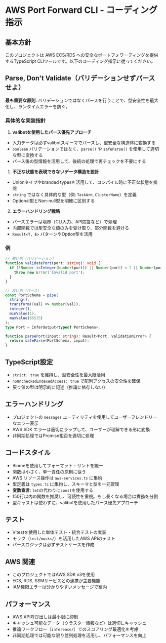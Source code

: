 # AWS Port Forward CLI - コーディング指示

## 基本方針

このプロジェクトは AWS ECS/RDS への安全なポートフォワーディングを提供するTypeScript CLIツールです。以下のコーディング指示に従ってください。

## Parse, Don't Validate（バリデーションせずパースせよ）

**最も重要な原則**: バリデーションではなくパースを行うことで、型安全性を最大化し、ランタイムエラーを防ぐ。

### 具体的な実装指針

1. **valibotを使用したパース優先アプローチ**

- 入力データは必ずvalibotスキーマでパースし、型安全な構造体に変換する
- `boolean` バリデーションではなく、`parse()` や `safeParse()` を使用して適切な型に変換する
- パース後の型情報を活用して、後続の処理で再チェックを不要にする

1. **不正な状態を表現できないデータ構造を設計**

- Unionタイプやbranded typesを活用して、コンパイル時に不正な状態を排除
- `string` ではなく具体的な型（例: `TaskArn`, `ClusterName`）を定義
- Optional型とNon-null型を明確に区別する

2. **エラーハンドリング戦略**

- パースエラーは境界（CLI入力、API応答など）で処理
- 内部関数では型安全な値のみを受け取り、部分関数を避ける
- `Result<T, E>` パターンやOption型を活用

### 例

```typescript
// 悪い例（バリデーション）
function validatePort(port: string): void {
  if (!Number.isInteger(Number(port)) || Number(port) < 1 || Number(port) > 65535) {
    throw new Error('Invalid port');
  }
}

// 良い例（パース）
const PortSchema = pipe(
  string(),
  transform((val) => Number(val)),
  integer(),
  minValue(1),
  maxValue(65535)
);
type Port = InferOutput<typeof PortSchema>;

function parsePort(input: string): Result<Port, ValidationError> {
  return safeParse(PortSchema, input);
}
```

## TypeScript設定

- `strict: true` を維持し、型安全性を最大限活用
- `noUncheckedIndexedAccess: true` で配列アクセスの安全性を確保
- 戻り値の型は明示的に記述（推論に依存しない）

## エラーハンドリング

- プロジェクトの `messages` ユーティリティを使用してユーザーフレンドリーなエラー表示
- AWS SDK エラーは適切にラップして、ユーザーが理解できる形に変換
- 非同期処理ではPromise拒否を適切に処理

## コードスタイル

- Biomeを使用してフォーマット・リントを統一
- 関数は小さく、単一責任の原則に従う
- AWS リソース操作は `aws-services.ts` に集約
- 型定義は `types.ts` に集約し、スキーマと型を一元管理
- **変数宣言**: `let`の代わりに`const`を使用する
- 150行以内の関数を推奨し、可読性を重視。もし長くなる場合は責務を分割
- 型キャストは使わずに、valibotを使用したパース優先アプローチ

## テスト

- Vitestを使用した単体テスト・統合テストの実装
- モック（`test/mocks/`）を活用したAWS APIのテスト
- パースロジックは必ずテストケースを作成

## AWS 関連

- このプロジェクトではAWS SDK v3を使用
- ECS, RDS, SSMサービスとの連携が主要機能
- IAM権限エラーは分かりやすいメッセージで案内

## パフォーマンス

- AWS API呼び出しは最小限に抑制
- キャッシュ可能なデータ（クラスター情報など）は適切にキャッシュ
- 推論ワークフロー（`inference/`）でのスコアリング最適化を考慮
- 非同期処理では可能な限り並列処理を活用し、パフォーマンスを向上